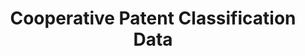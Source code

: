 ---
bigquery: https://console.cloud.google.com/bigquery?p=patents-public-data&d=cpc&page=dataset
citation: '“Cooperative Patent Classification” by the EPO and USPTO, for public use. '
contributors: EPO, USPTO
cost: None
description: Cooperative Patent Classification Data contains the scheme and definitions
  of the Cooperative Patent Classification system for classifying patent documents.
  The CPC is the result of a partnership between the EPO and the USPTO in their joint
  effort to develop a common, internationally compatible classification system for
  technical documents, in particular patent publications, which will be used by both
  offices in the patent granting process
documentation: https://www.cooperativepatentclassification.org/cpcSchemeAndDefinitions
last_edit: 04/06/2022, 09:25:57
location: https://www.cooperativepatentclassification.org/index
maintained_by: USPTO, EPO
schema_fields:
- breakdown_code
- breakdownCode
- limiting_references
- application_references
- childGroups
- sizeCache
- glossary
- ipcConcordant
- status
- children
- residual_references
- dateRevised
- applicationReferences
- titlePart
- title_part
- not_allocatable
- ipc_concordant
- residualReferences
- child_groups
- definition
- date_revised
- level
- parents
- title_full
- informative_references
- informativeReferences
- titleFull
- symbol
- additional_only
- limitingReferences
- notAllocatable
- synonyms
shortname: cooperative_patent_classification
tags:
- patents
- science
title: Cooperative Patent Classification Data
uuid: 984374a7-16e9-4b35-9445-458daceb01bf
---